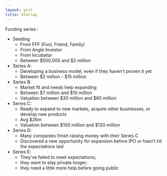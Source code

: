 ```yaml
---
layout: gist
title: Startup
---
```


Funding series :
- Seeding
  - From FFF (Fool, Friend, Family)
  - From Angle Investor
  - From Incubator
  - Between $500,000 and $2 million
- Series A: 
  - Developing a business model, even if they haven’t proven it yet
  - Between $2 million - $15 million
- Series B: 
  - Market fit and needs help expanding
  - Between $7 million and $10 million
  - Valuation between $30 million and $60 million
- Series C:
  - Ready to expand to new markets, acquire other businesses, or develop new products
  - Avg $26m
  - Valuation between $100 million and $120 million
- Series D:
  - Many companies finish raising money with their Series C
  - Discovered a new opportunity for expansion before IPO or hasn’t hit the expectations laid
- Series E:
  - They’ve failed to meet expectations; 
  - they want to stay private longer; 
  - they need a little more help before going public
